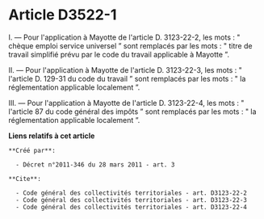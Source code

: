 # Article D3522-1

I. ― Pour l'application à Mayotte de l'article D. 3123-22-2, les mots : " chèque emploi service universel ” sont remplacés
par les mots : " titre de travail simplifié prévu par le code du travail applicable à Mayotte ”. 

II. ― Pour l'application à Mayotte de l'article D. 3123-22-3, les mots : " l'article D. 129-31 du code du travail ” sont
remplacés par les mots : " la réglementation applicable localement ”. 

III. ― Pour l'application à Mayotte de l'article D. 3123-22-4, les mots : " l'article 87 du code général des impôts ” sont
remplacés par les mots : " la réglementation applicable localement ”.

**Liens relatifs à cet article**

	**Créé par**:

	  - Décret n°2011-346 du 28 mars 2011 - art. 3

	**Cite**:

	  - Code général des collectivités territoriales - art. D3123-22-2
	  - Code général des collectivités territoriales - art. D3123-22-3
	  - Code général des collectivités territoriales - art. D3123-22-4
